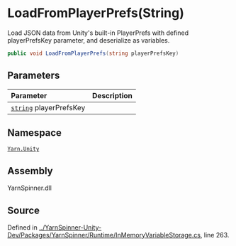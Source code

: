 # LoadFromPlayerPrefs\(String\)

Load JSON data from Unity's built-in PlayerPrefs with defined playerPrefsKey parameter, and deserialize as variables.

```csharp
public void LoadFromPlayerPrefs(string playerPrefsKey)
```

## Parameters

| Parameter | Description |
| :--- | :--- |
| [`string`](https://docs.microsoft.com/dotnet/api/System.String) playerPrefsKey |  |

## Namespace

[`Yarn.Unity`](../)

## Assembly

YarnSpinner.dll

## Source

Defined in [../YarnSpinner-Unity-Dev/Packages/YarnSpinner/Runtime/InMemoryVariableStorage.cs](https://github.com/YarnSpinnerTool/YarnSpinner-Unity//blob/develop/Runtime/InMemoryVariableStorage.cs#L263), line 263.

